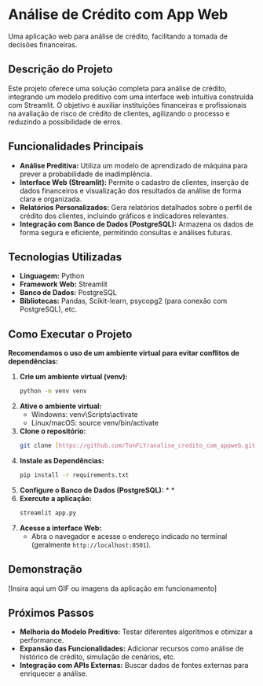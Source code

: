 # Análise de Crédito com App Web

Uma aplicação web para análise de crédito, facilitando a tomada de decisões financeiras.

## Descrição do Projeto

Este projeto oferece uma solução completa para análise de crédito, integrando um modelo preditivo com uma interface web intuitiva construída com Streamlit. O objetivo é auxiliar instituições financeiras e profissionais na avaliação de risco de crédito de clientes, agilizando o processo e reduzindo a possibilidade de erros.

## Funcionalidades Principais

* **Análise Preditiva:** Utiliza um modelo de aprendizado de máquina para prever a probabilidade de inadimplência.
* **Interface Web (Streamlit):** Permite o cadastro de clientes, inserção de dados financeiros e visualização dos resultados da análise de forma clara e organizada.
* **Relatórios Personalizados:** Gera relatórios detalhados sobre o perfil de crédito dos clientes, incluindo gráficos e indicadores relevantes.
* **Integração com Banco de Dados (PostgreSQL):** Armazena os dados de forma segura e eficiente, permitindo consultas e análises futuras.

## Tecnologias Utilizadas

* **Linguagem:** Python
* **Framework Web:** Streamlit
* **Banco de Dados:** PostgreSQL
* **Bibliotecas:** Pandas, Scikit-learn, psycopg2 (para conexão com PostgreSQL), etc.

## Como Executar o Projeto

**Recomendamos o uso de um ambiente virtual para evitar conflitos de dependências:**

1. **Crie um ambiente virtual (venv):**
   ```bash
   python -m venv venv
2. **Ative o ambiente virtual:**
   * Windowns: venv\Scripts\activate
   * Linux/macOS: source venv/bin/activate
3. **Clone o repositório:**
   ```bash
   git clone [https://github.com/TonFLY/analise_credito_com_appweb.git](https://github.com/TonFLY/analise_credito_com_appweb.git)
4. **Instale as Dependências:**
   ```bash
   pip install -r requirements.txt
5. **Configure o Banco de Dados (PostgreSQL):**
   *
   *
6. **Exercute a aplicação:**
   ```bash
   streamlit app.py
7. **Acesse a interface Web:**
   * Abra o navegador e acesse o endereço indicado no terminal (geralmente `http://localhost:8501`).
## Demonstração

[Insira aqui um GIF ou imagens da aplicação em funcionamento]

## Próximos Passos

* **Melhoria do Modelo Preditivo:** Testar diferentes algoritmos e otimizar a performance.
* **Expansão das Funcionalidades:** Adicionar recursos como análise de histórico de crédito, simulação de cenários, etc.
* **Integração com APIs Externas:** Buscar dados de fontes externas para enriquecer a análise.

